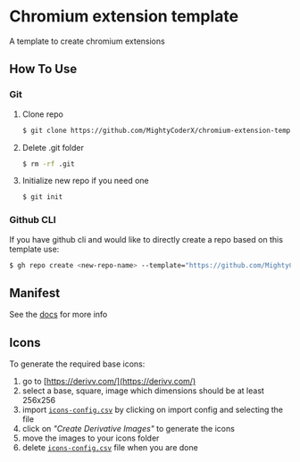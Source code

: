 # Chromium extension template

A template to create chromium extensions

## How To Use
### Git
1. Clone repo
    ```bash
    $ git clone https://github.com/MightyCoderX/chromium-extension-template.git
    ```
1. Delete .git folder
    ```bash
    $ rm -rf .git
    ```
1. Initialize new repo if you need one
    ```bash
    $ git init
    ```
### Github CLI
If you have github cli and would like to directly create a repo based on this template use:

```bash
$ gh repo create <new-repo-name> --template="https://github.com/MightyCoderX/chromium-extension-template"
```

## Manifest
See the [docs](https://developer.chrome.com/docs/extensions/mv3/manifest/) for more info

## Icons 
To generate the required base icons:
1. go to [https://derivv.com/](https://derivv.com/)
1. select a base, square, image which dimensions should be at least 256x256
1. import [`icons-config.csv`](./icons-config.csv) by clicking on import config and selecting the file
1. click on _"Create Derivative Images"_ to generate the icons
1. move the images to your icons folder
1. delete [`icons-config.csv`](./icons-config.csv) file when you are done
